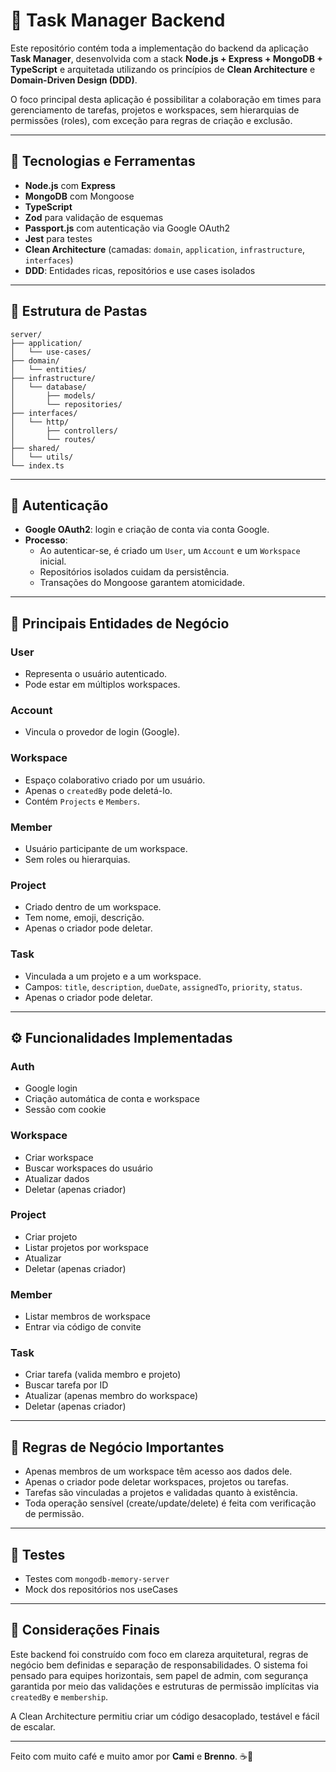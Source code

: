# 🧠 Task Manager Backend

Este repositório contém toda a implementação do backend da aplicação **Task Manager**, desenvolvida com a stack **Node.js + Express + MongoDB + TypeScript** e arquitetada utilizando os princípios de **Clean Architecture** e **Domain-Driven Design (DDD)**.

O foco principal desta aplicação é possibilitar a colaboração em times para gerenciamento de tarefas, projetos e workspaces, sem hierarquias de permissões (roles), com exceção para regras de criação e exclusão.

---

## 🚧 Tecnologias e Ferramentas

- **Node.js** com **Express**
- **MongoDB** com Mongoose
- **TypeScript**
- **Zod** para validação de esquemas
- **Passport.js** com autenticação via Google OAuth2
- **Jest** para testes
- **Clean Architecture** (camadas: `domain`, `application`, `infrastructure`, `interfaces`)
- **DDD**: Entidades ricas, repositórios e use cases isolados

---

## 🧱 Estrutura de Pastas

```
server/
├── application/
│   └── use-cases/
├── domain/
│   └── entities/
├── infrastructure/
│   └── database/
│       ├── models/
│       └── repositories/
├── interfaces/
│   └── http/
│       ├── controllers/
│       └── routes/
├── shared/
│   └── utils/
└── index.ts
```

---

## 👤 Autenticação

- **Google OAuth2**: login e criação de conta via conta Google.
- **Processo**:
  - Ao autenticar-se, é criado um `User`, um `Account` e um `Workspace` inicial.
  - Repositórios isolados cuidam da persistência.
  - Transações do Mongoose garantem atomicidade.

---

## 🧩 Principais Entidades de Negócio

### User
- Representa o usuário autenticado.
- Pode estar em múltiplos workspaces.

### Account
- Vincula o provedor de login (Google).

### Workspace
- Espaço colaborativo criado por um usuário.
- Apenas o `createdBy` pode deletá-lo.
- Contém `Projects` e `Members`.

### Member
- Usuário participante de um workspace.
- Sem roles ou hierarquias.

### Project
- Criado dentro de um workspace.
- Tem nome, emoji, descrição.
- Apenas o criador pode deletar.

### Task
- Vinculada a um projeto e a um workspace.
- Campos: `title`, `description`, `dueDate`, `assignedTo`, `priority`, `status`.
- Apenas o criador pode deletar.

---

## ⚙️ Funcionalidades Implementadas

### Auth
- Google login
- Criação automática de conta e workspace
- Sessão com cookie

### Workspace
- Criar workspace
- Buscar workspaces do usuário
- Atualizar dados
- Deletar (apenas criador)

### Project
- Criar projeto
- Listar projetos por workspace
- Atualizar
- Deletar (apenas criador)

### Member
- Listar membros de workspace
- Entrar via código de convite

### Task
- Criar tarefa (valida membro e projeto)
- Buscar tarefa por ID
- Atualizar (apenas membro do workspace)
- Deletar (apenas criador)

---

## 🧠 Regras de Negócio Importantes

- Apenas membros de um workspace têm acesso aos dados dele.
- Apenas o criador pode deletar workspaces, projetos ou tarefas.
- Tarefas são vinculadas a projetos e validadas quanto à existência.
- Toda operação sensível (create/update/delete) é feita com verificação de permissão.

---

## 🧪 Testes
- Testes com `mongodb-memory-server`
- Mock dos repositórios nos useCases

---

## 📌 Considerações Finais

Este backend foi construído com foco em clareza arquitetural, regras de negócio bem definidas e separação de responsabilidades. O sistema foi pensado para equipes horizontais, sem papel de admin, com segurança garantida por meio das validações e estruturas de permissão implícitas via `createdBy` e `membership`.

A Clean Architecture permitiu criar um código desacoplado, testável e fácil de escalar.

---

Feito com muito café e muito amor por **Cami** e **Brenno**. ☕💜

